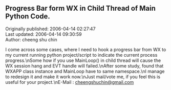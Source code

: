 ## Progress Bar form WX in Child Thread of Main Python Code.  
Originally published: 2006-04-14 02:27:47  
Last updated: 2006-04-14 09:30:59  
Author: cheeng shu chin  
  
I come across some cases, where I need to hook a progress bar from WX to my current running python project/script to indicate the current process progress.\nSome how if you use MainLoop() in child thread will cause the WX session hang and EVT handle will failed.\nAfter some study, found that WXAPP class instance and MainLoop have to same namespace.\nI manage to redesign it and make it work now.\nJust mail/vote me, if you feel this is useful for your project.\nE-Mail : cheengshuchin@gmail.com